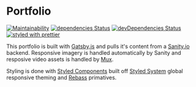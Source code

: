 # Portfolio

[![Maintainability](https://api.codeclimate.com/v1/badges/c8ae0b9d50c3bbc582a7/maintainability)](https://codeclimate.com/github/RobEasthope/portfolio/maintainability)
[![dependencies Status](https://david-dm.org/RobEasthope/portfolio/status.svg)](https://david-dm.org/RobEasthope/portfolio)
[![devDependencies Status](https://david-dm.org/RobEasthope/portfolio/dev-status.svg)](https://david-dm.org/RobEasthope/portfolio?type=dev)
[![styled with prettier](https://img.shields.io/badge/styled_with-prettier-ff69b4.svg)](https://github.com/prettier/prettier)

This portfolio is built with [Gatsby.js](https://gatsbyjs.org) and pulls it's content from a [Sanity.io](https://sanity.io) backend. Responsive imagery is handled automatically by Sanity and resposive video assets is handled by [Mux](https://mux.com).

Styling is done with [Styled Components](https://www.styled-components.com) built off [Styled System](http://styled-system.com) global responsive theming and [Rebass](http://rebassjs.org) primatives.
